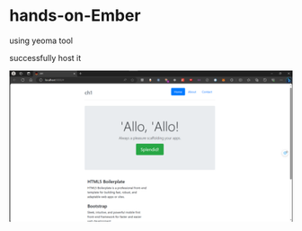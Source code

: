 # hands-on-Ember
using yeoma tool

successfully host it 

![homepage](https://github.com/nguvuong/hands-on-Ember/blob/main/ch1/homepage.png)

